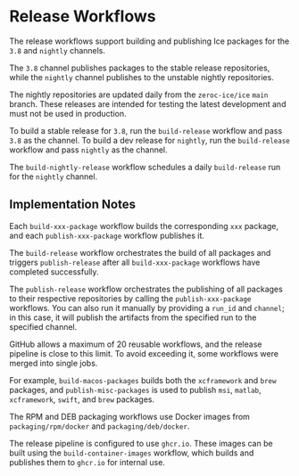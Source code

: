 # Release Workflows

The release workflows support building and publishing Ice packages for the `3.8` and `nightly` channels.

The `3.8` channel publishes packages to the stable release repositories, while the `nightly` channel publishes to the
unstable nightly repositories.

The nightly repositories are updated daily from the `zeroc-ice/ice` `main` branch. These releases are intended for
testing the latest development and must not be used in production.

To build a stable release for `3.8`, run the `build-release` workflow and pass `3.8` as the channel.
To build a dev release for `nightly`, run the `build-release` workflow and pass `nightly` as the channel.

The `build-nightly-release` workflow schedules a daily `build-release` run for the `nightly` channel.

## Implementation Notes

Each `build-xxx-package` workflow builds the corresponding `xxx` package, and each `publish-xxx-package` workflow
publishes it.

The `build-release` workflow orchestrates the build of all packages and triggers `publish-release` after all
`build-xxx-package` workflows have completed successfully.

The `publish-release` workflow orchestrates the publishing of all packages to their respective repositories by calling
the `publish-xxx-package` workflows. You can also run it manually by providing a `run_id` and `channel`; in this case,
it will publish the artifacts from the specified run to the specified channel.

GitHub allows a maximum of 20 reusable workflows, and the release pipeline is close to this limit. To avoid exceeding
it, some workflows were merged into single jobs.

For example, `build-macos-packages` builds both the `xcframework` and `brew` packages, and `publish-misc-packages` is
used to publish `msi`, `matlab`, `xcframework`, `swift`, and `brew` packages.

The RPM and DEB packaging workflows use Docker images from `packaging/rpm/docker` and `packaging/deb/docker`.

The release pipeline is configured to use `ghcr.io`. These images can be built using the `build-container-images`
workflow, which builds and publishes them to `ghcr.io` for internal use.
